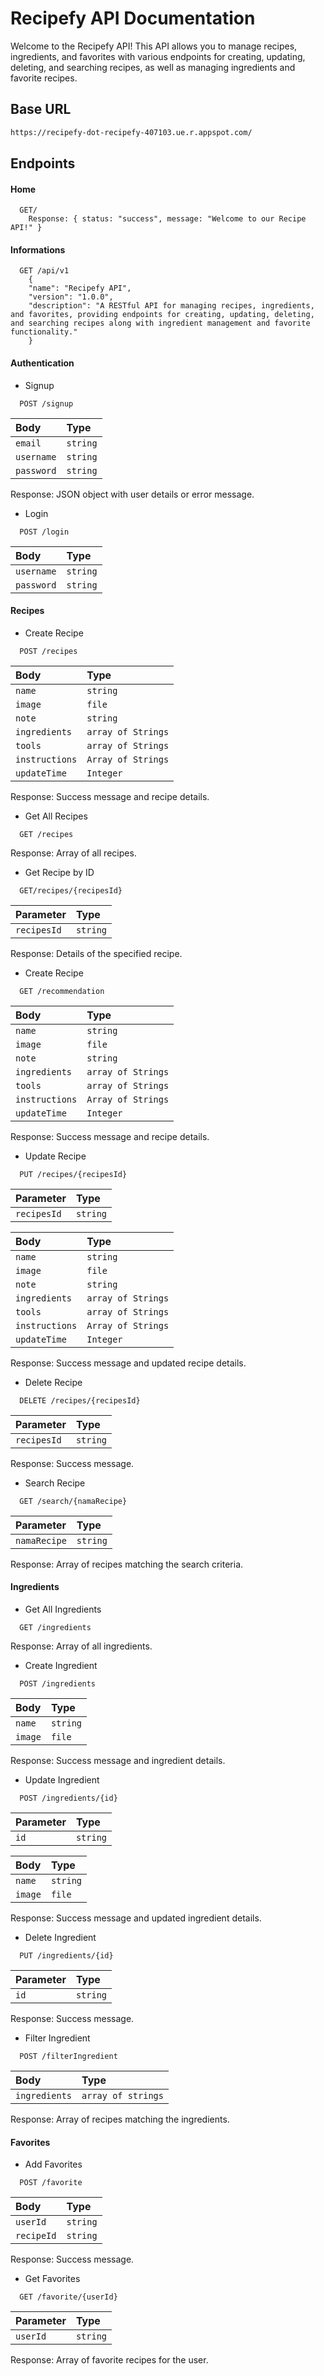 
# Recipefy API Documentation
Welcome to the Recipefy API! This API allows you to manage recipes, ingredients, and favorites with various endpoints for creating, updating, deleting, and searching recipes, as well as managing ingredients and favorite recipes.

## Base URL
```bash
https://recipefy-dot-recipefy-407103.ue.r.appspot.com/
```


## Endpoints

#### Home

```http
  GET/
    Response: { status: "success", message: "Welcome to our Recipe API!" }
```

#### Informations

```http
  GET /api/v1
    {
    "name": "Recipefy API",
    "version": "1.0.0",
    "description": "A RESTful API for managing recipes, ingredients, and favorites, providing endpoints for creating, updating, deleting, and searching recipes along with ingredient management and favorite functionality."
    }
```

#### Authentication
- Signup

```http
  POST /signup
```

| Body | Type     |
| :-------- | :------- |
| `email`      | `string` |
| `username`      | `string` |
| `password`      | `string` |

Response: JSON object with user details or error message.

- Login

```http
  POST /login
```

| Body | Type     |
| :-------- | :------- |
| `username`      | `string` |
| `password`      | `string` |

#### Recipes
- Create Recipe

```http
  POST /recipes
```

| Body | Type     |
| :-------- | :------- |
| `name`      | `string` |
| `image`      | `file` |
| `note`      | `string` |
| `ingredients`      | `array of Strings` |
| `tools`      | `array of Strings` |
| `instructions`      | `Array of Strings` |
| `updateTime`      | `Integer` |

Response: Success message and recipe details.

- Get All Recipes
```http
  GET /recipes
```
Response: Array of all recipes.

- Get Recipe by ID
```http
  GET/recipes/{recipesId}
```
| Parameter | Type     |
| :-------- | :------- |
| `recipesId`      | `string` |

Response: Details of the specified recipe.

- Create Recipe

```http
  GET /recommendation
```

| Body | Type     |
| :-------- | :------- |
| `name`      | `string` |
| `image`      | `file` |
| `note`      | `string` |
| `ingredients`      | `array of Strings` |
| `tools`      | `array of Strings` |
| `instructions`      | `Array of Strings` |
| `updateTime`      | `Integer` |

Response: Success message and recipe details.

- Update Recipe
```http
  PUT /recipes/{recipesId}
```
| Parameter | Type     |
| :-------- | :------- |
| `recipesId`      | `string` |

| Body | Type     |
| :-------- | :------- |
| `name`      | `string` |
| `image`      | `file` |
| `note`      | `string` |
| `ingredients`      | `array of Strings` |
| `tools`      | `array of Strings` |
| `instructions`      | `Array of Strings` |
| `updateTime`      | `Integer` |

Response: Success message and updated recipe details.

- Delete Recipe
```http
  DELETE /recipes/{recipesId}
```
| Parameter | Type     |
| :-------- | :------- |
| `recipesId`      | `string` |

Response: Success message.

- Search Recipe
```http
  GET /search/{namaRecipe}
```
| Parameter | Type     |
| :-------- | :------- |
| `namaRecipe`      | `string` |

Response: Array of recipes matching the search criteria.

#### Ingredients
- Get All Ingredients
```http
  GET /ingredients
```
Response: Array of all ingredients.

- Create Ingredient
```http
  POST /ingredients
```
| Body | Type     |
| :-------- | :------- |
| `name`      | `string` |
| `image`      | `file` |

Response: Success message and ingredient details.

- Update Ingredient
```http
  POST /ingredients/{id}
```
| Parameter | Type     |
| :-------- | :------- |
| `id`      | `string` |

| Body | Type     |
| :-------- | :------- |
| `name`      | `string` |
| `image`      | `file` |

Response: Success message and updated ingredient details.

- Delete Ingredient
```http
  PUT /ingredients/{id}
```
| Parameter | Type     |
| :-------- | :------- |
| `id`      | `string` |

Response: Success message.

- Filter Ingredient
```http
  POST /filterIngredient
```
| Body | Type     |
| :-------- | :------- |
| `ingredients`      | `array of strings` |

Response: Array of recipes matching the ingredients.

#### Favorites
- Add Favorites
```http
  POST /favorite
```
| Body | Type     |
| :-------- | :------- |
| `userId`      | `string` |
| `recipeId`      | `string` |

Response: Success message.

- Get Favorites
```http
  GET /favorite/{userId}
```
| Parameter | Type     |
| :-------- | :------- |
| `userId`      | `string` |

Response: Array of favorite recipes for the user.
